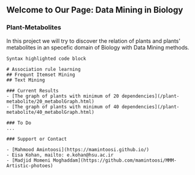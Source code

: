 ## Welcome to Our Page: Data Mining in Biology

### Plant-Metabolites

In this project we will try to discover the relation of plants and plants' metabolites in an specefic domain of Biology with Data Mining methods.

```Data Mining
Syntax highlighted code block

# Association rule learning
## Frequnt Itemset Mining
## Text Mining

### Current Results
- [The graph of plants with minimum of 20 dependencies](/plant-metabolite/20_metabolGraph.html)
- [The graph of plants with minimum of 40 dependencies](/plant-metabolite/40_metabolGraph.html)

### To Do
...

### Support or Contact

- [Mahmood Amintoosi](https://mamintoosi.github.io/)
- Eisa Kohan, mailto: e.kohan@hsu.ac.ir
- [Madjid Momeni Moghaddam](https://github.com/mamintoosi/MMM-Artistic-photoes)
